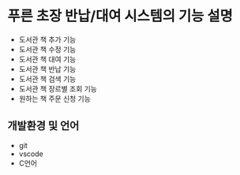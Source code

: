# 푸른 초장 반납/대여 시스템의 기능 설명
- 도서관 책 추가 기능
- 도서관 책 수정 기능
- 도서관 책 대여 기능
- 도서관 책 반납 기능
- 도서관 책 검색 기능
- 도서관 책 장르별 조회 기능
- 원하는 책 주문 신청 기능
## 개발환경 및 언어
 * git
 * vscode
 * C언어

